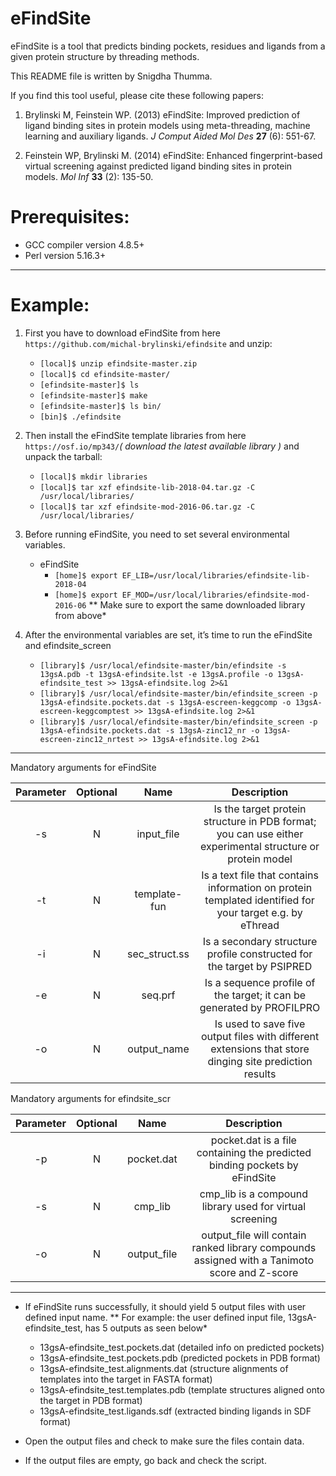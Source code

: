# eFindSite
eFindSite is a tool that predicts binding pockets, residues and ligands from a given protein structure by threading methods. 

This README file is written by Snigdha Thumma.

If you find this tool useful, please cite these following papers:

1.	Brylinski M, Feinstein WP. (2013) eFindSite: Improved prediction of ligand binding sites in protein models using meta-threading, machine learning and auxiliary ligands. *J Comput Aided Mol Des* **27** (6): 551-67.

2.	Feinstein WP, Brylinski M. (2014) eFindSite: Enhanced fingerprint-based virtual screening against predicted ligand binding sites in protein models. *Mol Inf* **33** (2): 135-50.  

# Prerequisites:
- GCC compiler version 4.8.5+
- Perl version 5.16.3+


------

# Example:
1. First you have to download eFindSite from here `https://github.com/michal-brylinski/efindsite` and unzip: 
     - `[local]$ unzip efindsite-master.zip`
     - `[local]$ cd efindsite-master/`
     - `[efindsite-master]$ ls`
     - `[efindsite-master]$ make`
     - `[efindsite-master]$ ls bin/`
     - `[bin]$ ./efindsite`


2. Then install the eFindSite template libraries from here `https://osf.io/mp343/`*( download the latest available library )* and unpack the tarball:
     - `[local]$ mkdir libraries`
     - `[local]$ tar xzf efindsite-lib-2018-04.tar.gz -C /usr/local/libraries/`
     - `[local]$ tar xzf efindsite-mod-2016-06.tar.gz -C /usr/local/libraries/`

3. Before running eFindSite, you need to set several environmental variables. 
     - eFindSite
       - `[home]$ export EF_LIB=/usr/local/libraries/efindsite-lib-2018-04`
       - `[home]$ export EF_MOD=/usr/local/libraries/efindsite-mod-2016-06`
	   ** Make sure to export the same downloaded library from above*
 

4. After the environmental variables are set, it’s time to run the eFindSite and efindsite_screen
     - `[library]$ /usr/local/efindsite-master/bin/efindsite -s 13gsA.pdb -t 13gsA-efindsite.lst -e 13gsA.profile -o 13gsA-efindsite_test >> 13gsA-efindsite.log 2>&1`
     - `[library]$ /usr/local/efindsite-master/bin/efindsite_screen -p 13gsA-efindsite.pockets.dat -s 13gsA-escreen-keggcomp -o 13gsA-escreen-keggcomptest >> 13gsA-efindsite.log 2>&1`
     - `[library]$ /usr/local/efindsite-master/bin/efindsite_screen -p 13gsA-efindsite.pockets.dat -s 13gsA-zinc12_nr -o 13gsA-escreen-zinc12_nrtest >> 13gsA-efindsite.log 2>&1`

------

Mandatory arguments for eFindSite

|Parameter  |  Optional   |  Name |  Description   |
|:---:|:---:|:---:|:---:|
|    -s            |         N          |   input_file           | Is the target protein structure in PDB format; you can use either experimental structure or protein model |
|     -t            |          N         |     template-fun  | Is a text file that contains information on protein templated identified for your target e.g. by eThread |
|     -i            |          N         |     sec_struct.ss  | Is a secondary structure profile constructed for the target by PSIPRED |
|     -e           |          N         |     seq.prf            | Is a sequence profile of the target; it can be generated by PROFILPRO |
|     -o           |          N         |     output_name  | Is used to save five output files with different extensions that store dinging site prediction results |

Mandatory arguments for efindsite_scr

|Parameter  |  Optional   |  Name |  Description   |
|:---:|:---:|:---:|:---:|
|     -p          |      N   |    pocket.dat    |     pocket.dat is a file containing the predicted binding pockets by eFindSite  |
|     -s          |      N   |   cmp_lib          |      cmp_lib is a compound library used for virtual screening           |
|     -o          |    N     |    output_file    |   output_file will contain ranked library compounds assigned with a Tanimoto score and Z-score  |

------

- If eFindSite runs successfully, it should yield 5 output files with user defined input name.
** For example: the user defined input file, 13gsA-efindsite_test, has 5 outputs as seen below*
     - 13gsA-efindsite_test.pockets.dat (detailed info on predicted pockets)
     - 13gsA-efindsite_test.pockets.pdb (predicted pockets in PDB format)
     - 13gsA-efindsite_test.alignments.dat (structure alignments of templates into the target in FASTA format)
     - 13gsA-efindsite_test.templates.pdb (template structures aligned onto the target in PDB format)
     - 13gsA-efindsite_test.ligands.sdf (extracted binding ligands in SDF format)

- Open the output files and check to make sure the files contain data.
- If the output files are empty, go back and check the script.
